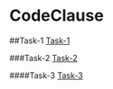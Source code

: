 # CodeClause
##Task-1
[Task-1](https://www.figma.com/file/qmMmFCZh65PceG9AszYaNx/Task-1_CodeClause?type=design&node-id=0%3A1&mode=design&t=XrodP7niFss07aWB-1)

###Task-2
[Task-2](https://www.figma.com/file/sZ11ZKjaIOSGJOcuN4Bq3G/Task-2_Codeclause?type=design&node-id=0%3A1&mode=design&t=beYoe9doOq8N9EBL-1)

####Task-3
[Task-3](https://www.figma.com/file/EIFRxlBFSZbDCwb1OhybLx/Task-3_Codeclause?type=design&node-id=0%3A1&mode=design&t=jeCZtaxriDL6c1k4-1)
